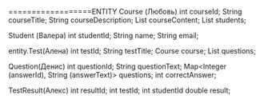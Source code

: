 
==================ENTITY
Course (Любовь)
    int courseId;
    String courseTitle;
    String courseDescription;
    List<String> courseContent;
    List<Student> students;

Student (Валера)
    int studentId;
    String name;
    String email;

entity.Test(Алена)
    int testId;
    String testTitle;
    Course course;
    List<Question> questions;

Question(Денис)
    int questionId;
    String questionText;
    Map<Integer (answerId), String (answerText)> questions;
    int correctAnswer;
    

TestResult(Алекс)
    int resultId;
    int testId;
    int studentId
    double result;